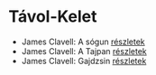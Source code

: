 # Távol-Kelet

- James Clavell: A sógun [részletek](../_details/James%20Clavell.md#id_168)
- James Clavell: A Tajpan [részletek](../_details/James%20Clavell.md#id_1027)
- James Clavell: Gajdzsin [részletek](../_details/James%20Clavell.md#id_1028)